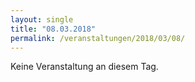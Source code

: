 ```yaml
---
layout: single
title: "08.03.2018"
permalink: /veranstaltungen/2018/03/08/
---
```


Keine Veranstaltung an diesem Tag.
